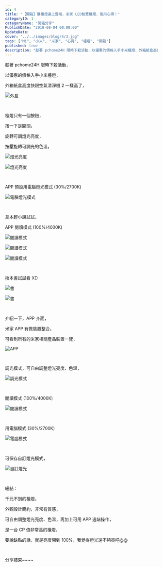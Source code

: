 ```yaml
---
id: 4
title: "【開箱】讓檯燈連上雲端，米家 LED智慧檯燈，使用心得！"
categoryID: 1
categoryName: "開箱分享"
PublishDate: "2018-08-04 00:00:00"
UpdateDate:
cover: "../../images/blog/4/3.jpg"
tags: ["Mi", "小米", "米家", "心得", "檯燈", "開箱"]
published: true
description: "趁著 pchome24H 限時下殺活動，以優惠的價格入手小米檯燈，外箱紙盒高度快跟空氣清淨機 2 一樣高了，檯燈只有一個按鈕，"
---
```


趁著 pchome24H 限時下殺活動，

以優惠的價格入手小米檯燈，

外箱紙盒高度快跟空氣清淨機 2 一樣高了，

![外盒](../../images/blog/4/1.jpg)

<br/>

檯燈只有一個按鈕，

按一下是開關，

旋轉可調燈光亮度，

按壓旋轉可調光的色溫，

![燈光亮度](../../images/blog/4/2.jpg)

![燈光亮度](../../images/blog/4/3.jpg)

<br/>

APP 預設用電腦燈光模式 (30%/2700K)

![電腦燈光模式](../../images/blog/4/4.jpg)

<br/>

拿本輕小說試試，

APP 閱讀模式 (100%/4000K)

![閱讀模式](../../images/blog/4/5.jpg)

![閱讀模式](../../images/blog/4/6.jpg)

![閱讀模式](../../images/blog/4/7.jpg)

<br/>

換本書試試看 XD

![書](../../images/blog/4/8.jpg)

![書](../../images/blog/4/9.jpg)

<br/>

介紹一下，APP 介面，

米家 APP 有做裝置整合，

可看到所有的米家相關產品裝置一覽，

![APP](../../images/blog/4/10.jpg)

<br/>

調光模式，可自由調整燈光亮度、色溫，

![調光模式](../../images/blog/4/11.jpg)

<br/>

閱讀模式 (100%/4000K)

![閱讀模式](../../images/blog/4/12.jpg)

<br/>

用電腦模式 (30%/2700K)

![電腦模式](../../images/blog/4/13.jpg)

<br/>

可保存自訂燈光模式，

![自訂燈光](../../images/blog/4/14.jpg)

<br/>

總結：

千元不到的檯燈，

外觀設計簡約，非常有質感，

可自由調整燈光亮度、色溫，再加上可用 APP 遠端操作，

是一台 CP 值非常高的檯燈，

要說缺點的話，就是亮度開到 100%，我覺得燈光還不夠亮吧@@

<br/>

分享結束~~~~
